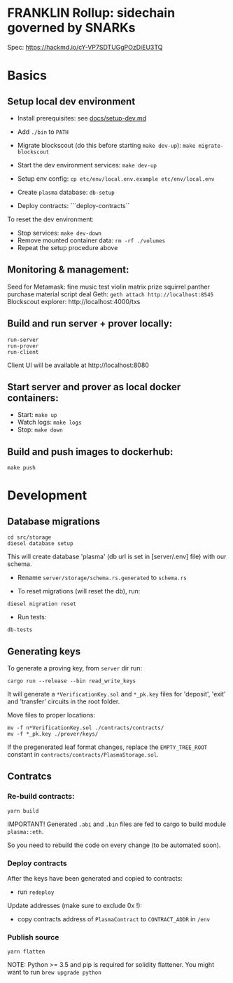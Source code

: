 # FRANKLIN Rollup: sidechain governed by SNARKs

Spec: https://hackmd.io/cY-VP7SDTUGgPOzDiEU3TQ

# Basics

## Setup local dev environment

- Install prerequisites: see [docs/setup-dev.md](docs/setup-dev.md)
- Add `./bin` to `PATH`

- Migrate blockscout (do this before starting `make dev-up`):
```make migrate-blockscout```

- Start the dev environment services:
```make dev-up```
- Setup env config:
```cp etc/env/local.env.example etc/env/local.env```
- Create `plasma` database:
```db-setup```
- Deploy contracts:
```deploy-contracts``

To reset the dev environment:

- Stop services:
```make dev-down```
- Remove mounted container data:
```rm -rf ./volumes```
- Repeat the setup procedure above

## Monitoring & management:

Seed for Metamask: fine music test violin matrix prize squirrel panther purchase material script deal
Geth: ```geth attach http://localhost:8545```
Blockscout explorer: http://localhost:4000/txs

## Build and run server + prover locally:

```
run-server
run-prover
run-client
```

Client UI will be available at http://localhost:8080

## Start server and prover as local docker containers:

- Start:
```make up```
- Watch logs:
```make logs```
- Stop:
```make down```

## Build and push images to dockerhub:

```make push```

# Development

## Database migrations

```
cd src/storage
diesel database setup
```

This will create database 'plasma' (db url is set in [server/.env] file) with our schema.

- Rename `server/storage/schema.rs.generated` to `schema.rs`

- To reset migrations (will reset the db), run:

```diesel migration reset```

- Run tests:

```db-tests```

## Generating keys

To generate a proving key, from `server` dir run:

```
cargo run --release --bin read_write_keys
```

It will generate a `*VerificationKey.sol` and `*_pk.key` files for 'deposit', 'exit' and 'transfer' circuits in the root folder.

Move files to proper locations:

```shell
mv -f n*VerificationKey.sol ./contracts/contracts/
mv -f *_pk.key ./prover/keys/
```

If the pregenerated leaf format changes, replace the `EMPTY_TREE_ROOT` constant in `contracts/contracts/PlasmaStorage.sol`.

## Contratcs

### Re-build contracts:

```
yarn build
```

IMPORTANT! Generated `.abi` and `.bin` files are fed to cargo to build module `plasma::eth`. 

So you need to rebuild the code on every change (to be automated soon).

### Deploy contracts

After the keys have been generated and copied to contracts:

- run `redeploy`

Update addresses (make sure to exclude 0x !):

- copy contracts address of `PlasmaContract` to `CONTRACT_ADDR` in `/env` 

### Publish source

```
yarn flatten
```

NOTE: Python >= 3.5 and pip is required for solidity flattener. You might want to run `brew upgrade python`
